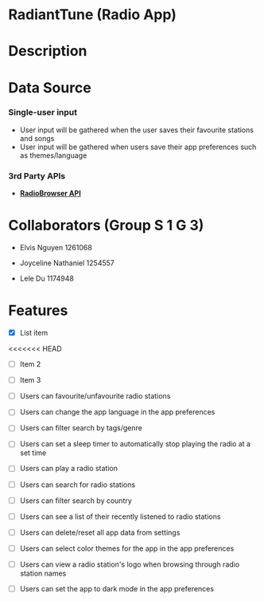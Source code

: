 # RadiantTune (Radio App)

  

# Description

# Data Source
### Single-user input
* User input will be gathered when the user saves their favourite stations and songs
* User input will be gathered when users save their app preferences such as themes/language

### 3rd Party APIs
* **[RadioBrowser API](https://docs.radio-browser.info/#)**

  
  

# Collaborators (Group S 1 G 3)

* Elvis Nguyen 1261068

* Joyceline Nathaniel 1254557

* Lele Du  1174948

# Features

  

- [x] List item

<<<<<<< HEAD
- [ ] Item 2

- [ ] Item 3

- [ ] Users can favourite/unfavourite radio stations
- [ ] Users can change the app language in the app preferences
- [ ] Users can filter search by tags/genre
- [ ] Users can set a sleep timer to automatically stop playing the radio at a set time
- [ ] Users can play a radio station
- [ ] Users can search for radio stations
- [ ] Users can filter search by country
- [ ] Users can see a list of their recently listened to radio stations
- [ ] Users can delete/reset all app data from settings
- [ ] Users can select color themes for the app in the app preferences
- [ ] Users can view a radio station's logo when browsing through radio station names
- [ ] Users can set the app to dark mode in the app preferences
